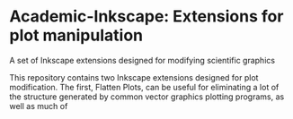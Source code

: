 # Academic-Inkscape: Extensions for plot manipulation
A set of Inkscape extensions designed for modifying scientific graphics

This repository contains two Inkscape extensions designed for plot modification. The first, Flatten Plots, can be useful for eliminating a lot of the structure generated by common vector graphics plotting programs, as well as much of 

